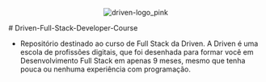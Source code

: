 <div align="center">
  
  ![driven-logo_pink](https://user-images.githubusercontent.com/79882049/199160874-5a927280-a709-4006-9e31-d9f12eae25c4.png)

</div>
# Driven-Full-Stack-Developer-Course

- Repositório destinado ao curso de Full Stack da Driven. A Driven é uma escola de profissões digitais, que foi desenhada para formar você em Desenvolvimento Full Stack em apenas 9 meses, mesmo que tenha pouca ou nenhuma experiência com programação.
